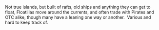 Not true islands, but built of rafts, old ships and anything they can get to float, Floatillas move around the currents, and often trade with Pirates and OTC alike, though many have a leaning one way or another.  Various and hard to keep track of.
